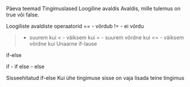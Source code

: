 Päeva teemad
Tingimuslased
Loogiline avaldis
Avaldis, mille tulemus on true või false.

Loogiliste avaldiste operaatorid
== - võrdub
!= - ei võrdu
>  - suurem kui
<  - väiksem kui
>= - suurem võrdne kui
<= - väiksem võrdne kui
Unaarne if-lause
<?php
if(tingimus) {
    // kui tingimus annab true
    // siis toimuvad siin olevad
    // tegevused
}
?>
if-else
<?php
if(tingimus) {
    // kui tingimus annab true
    // siis toimuvad siin olevad
    // tegevused
} else {
    // kui tingimus annab false
    // siis toimuvad siin olevad
    // tegevused
}
?>
if - if else - else
<?php
if(tingimus1) {
    // kui tingimus1 annab true
    // siis toimuvad siin olevad
    // tegevused
} else if(tingimus2) {
           // kui tingimus1 annab false
           // kui tingimus2 annab true
           // siis toimuvad siin olevad
           // tegevused 
} else {
    // kui tingimus1 ja tingimus2 annab false
    // siis toimuvad siin olevad
    // tegevused
}
?>
Sisseehitatud if-else
Kui ühe tingimuse sisse on vaja lisada teine tingimus

<?php
if(tingimus1){
// kui tingimus1 on true
    if(tingimus2){
        // toimub kui tingimu2 on true
    } else {
        // toimub kui tingimus2 on false
    }
} else {
    // toimub kui tingimus1 on false
}
?>